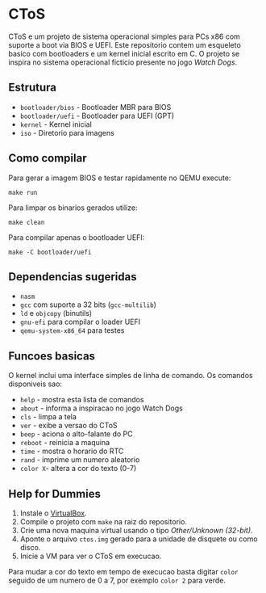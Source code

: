 # CToS

CToS e um projeto de sistema operacional simples para PCs x86 com suporte a boot via BIOS e UEFI. Este repositorio contem um esqueleto basico com bootloaders e um kernel inicial escrito em C. O projeto se inspira no sistema operacional ficticio presente no jogo *Watch Dogs*.

## Estrutura

- `bootloader/bios`  - Bootloader MBR para BIOS
- `bootloader/uefi`  - Bootloader para UEFI (GPT)
- `kernel`           - Kernel inicial
- `iso`              - Diretorio para imagens

## Como compilar

Para gerar a imagem BIOS e testar rapidamente no QEMU execute:

```
make run
```

Para limpar os binarios gerados utilize:

```
make clean
```

Para compilar apenas o bootloader UEFI:

```
make -C bootloader/uefi
```

## Dependencias sugeridas

- `nasm`
- `gcc` com suporte a 32 bits (`gcc-multilib`)
- `ld` e `objcopy` (binutils)
- `gnu-efi` para compilar o loader UEFI
- `qemu-system-x86_64` para testes


## Funcoes basicas

O kernel inclui uma interface simples de linha de comando. Os comandos disponiveis sao:

- `help`   - mostra esta lista de comandos
- `about`  - informa a inspiracao no jogo Watch Dogs
- `cls`    - limpa a tela
- `ver`    - exibe a versao do CToS
- `beep`   - aciona o alto-falante do PC
- `reboot` - reinicia a maquina
- `time`   - mostra o horario do RTC
- `rand`   - imprime um numero aleatorio
- `color X`- altera a cor do texto (0-7)

## Help for Dummies

1. Instale o [VirtualBox](https://www.virtualbox.org/).
2. Compile o projeto com `make` na raiz do repositorio.
3. Crie uma nova maquina virtual usando o tipo *Other/Unknown (32-bit)*.
4. Aponte o arquivo `ctos.img` gerado para a unidade de disquete ou como disco.
5. Inicie a VM para ver o CToS em execucao.

Para mudar a cor do texto em tempo de execucao basta digitar `color` seguido de
um numero de 0 a 7, por exemplo `color 2` para verde.
